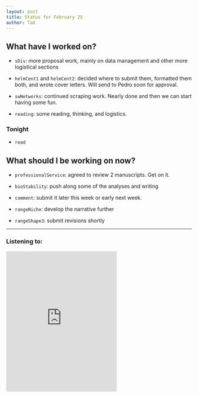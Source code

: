 ```yaml
---
layout: post 
title: Status for February 25 
author: Tad
---
```


## What have I worked on?

* `sDiv`: more proposal work, mainly on data management and other more logistical sections

* `helmCent1` and `helmCent2`: decided where to submit them, formatted them both, and wrote cover letters. Will send to Pedro soon for approval.

* `swNetworks`: continued scraping work. Nearly done and then we can start having some fun. 

* `reading`: some reading, thinking, and logistics. 


### Tonight


* `read`





## What should I be working on now?

* `professionalService`: agreed to review 2 manuscripts. Get on it. 

* `bioStability`: push along some of the analyses and writing

* `comment`: submit it later this week or early next week. 

* `rangeNiche`: develop the narrative further

* `rangeShape3`: submit revisions shortly





--- 

### Listening to:

<iframe src="https://open.spotify.com/embed/track/3XwFS1pF1EY0ysSSFDkIrl" width="300" height="380" frameborder="0" allowtransparency="true" allow="encrypted-media"></iframe>

<i class='fa fa-code' style='color:pink'></i>
